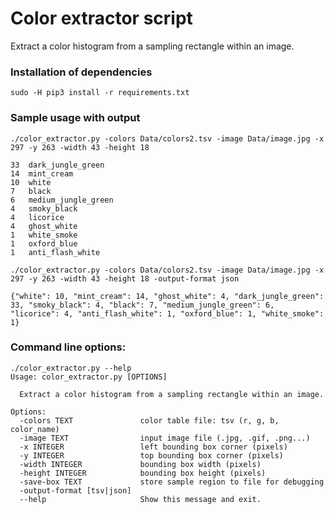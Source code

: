 # Color extractor script

Extract a color histogram from a sampling rectangle within an image.

### Installation of dependencies

    sudo -H pip3 install -r requirements.txt

### Sample usage with output

    ./color_extractor.py -colors Data/colors2.tsv -image Data/image.jpg -x 297 -y 263 -width 43 -height 18

    33	dark_jungle_green
    14	mint_cream
    10	white
    7	black
    6	medium_jungle_green
    4	smoky_black
    4	licorice
    4	ghost_white
    1	white_smoke
    1	oxford_blue
    1	anti_flash_white

    ./color_extractor.py -colors Data/colors2.tsv -image Data/image.jpg -x 297 -y 263 -width 43 -height 18 -output-format json

    {"white": 10, "mint_cream": 14, "ghost_white": 4, "dark_jungle_green": 33, "smoky_black": 4, "black": 7, "medium_jungle_green": 6, "licorice": 4, "anti_flash_white": 1, "oxford_blue": 1, "white_smoke": 1}

### Command line options:

    ./color_extractor.py --help
    Usage: color_extractor.py [OPTIONS]

      Extract a color histogram from a sampling rectangle within an image.

    Options:
      -colors TEXT               color table file: tsv (r, g, b, color_name)
      -image TEXT                input image file (.jpg, .gif, .png...)
      -x INTEGER                 left bounding box corner (pixels)
      -y INTEGER                 top bounding box corner (pixels)
      -width INTEGER             bounding box width (pixels)
      -height INTEGER            bounding box height (pixels)
      -save-box TEXT             store sample region to file for debugging
      -output-format [tsv|json]
      --help                     Show this message and exit.


